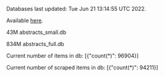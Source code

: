 Databases last updated: Tue Jun 21 13:14:55 UTC 2022. 

Available [here](https://github.com/cbeauhilton/ash-db/releases).


43M	abstracts_small.db

834M	abstracts_full.db

Current number of items in db:
[{"count(*)": 96904}]

Current number of scraped items in db:
[{"count(*)": 94211}]
